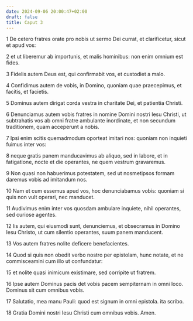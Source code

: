 ```yaml
---
date: 2024-09-06 20:00:47+02:00
draft: false
title: Caput 3
---
```





1 De cetero fratres orate pro nobis ut sermo Dei currat, et clarificetur, sicut et apud vos:

2 et ut liberemur ab importunis, et malis hominibus: non enim omnium est fides.

3 Fidelis autem Deus est, qui confirmabit vos, et custodiet a malo.

4 Confidimus autem de vobis, in Domino, quoniam quae praecepimus, et facitis, et facietis.

5 Dominus autem dirigat corda vestra in charitate Dei, et patientia Christi.

6 Denunciamus autem vobis fratres in nomine Domini nostri Iesu Christi, ut subtrahatis vos ab omni fratre ambulante inordinate, et non secundum traditionem, quam acceperunt a nobis.

7 Ipsi enim scitis quemadmodum oporteat imitari nos: quoniam non inquieti fuimus inter vos:

8 neque gratis panem manducavimus ab aliquo, sed in labore, et in fatigatione, nocte et die operantes, ne quem vestrum gravaremus.

9 Non quasi non habuerimus potestatem, sed ut nosmetipsos formam daremus vobis ad imitandum nos.

10 Nam et cum essemus apud vos, hoc denunciabamus vobis: quoniam si quis non vult operari, nec manducet.

11 Audivimus enim inter vos quosdam ambulare inquiete, nihil operantes, sed curiose agentes.

12 Iis autem, qui eiusmodi sunt, denunciemus, et obsecramus in Domino Iesu Christo, ut cum silentio operantes, suum panem manducent.

13 Vos autem fratres nolite deficere benefacientes.

14 Quod si quis non obedit verbo nostro per epistolam, hunc notate, et ne commisceamini cum illo ut confundatur:

15 et nolite quasi inimicum existimare, sed corripite ut fratrem.

16 Ipse autem Dominus pacis det vobis pacem sempiternam in omni loco. Dominus sit cum omnibus vobis.

17 Salutatio, mea manu Pauli: quod est signum in omni epistola. ita scribo.

18 Gratia Domini nostri Iesu Christi cum omnibus vobis. Amen.

